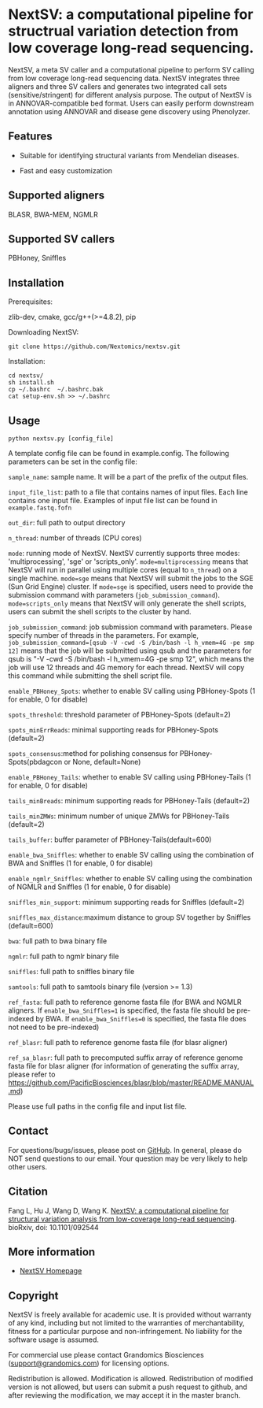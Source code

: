 # NextSV: a computational pipeline for structrual variation detection from low coverage long-read sequencing.

NextSV, a meta SV caller and a computational pipeline to perform SV calling from low coverage long-read sequencing data. NextSV integrates three aligners and three SV callers and generates two integrated call sets (sensitive/stringent) for different analysis purpose. The output of NextSV is in ANNOVAR-compatible bed format. Users can easily perform downstream annotation using ANNOVAR and disease gene discovery using Phenolyzer.

## Features

* Suitable for identifying structural variants from Mendelian diseases.

* Fast and easy customization

## Supported aligners

BLASR, BWA-MEM, NGMLR

## Supported SV callers

PBHoney, Sniffles

## Installation

Prerequisites:
   
zlib-dev, cmake, gcc/g++(>=4.8.2), pip

Downloading NextSV: 

```
git clone https://github.com/Nextomics/nextsv.git
```

Installation:
```
cd nextsv/
sh install.sh
cp ~/.bashrc  ~/.bashrc.bak
cat setup-env.sh >> ~/.bashrc

```

## Usage
```
python nextsv.py [config_file]
```
A template config file can be found in example.config. The following parameters can be set in the config file:

`sample_name`: sample name. It will be a part of the prefix of the output files. 

`input_file_list`: path to a file that contains names of input files. Each line contains one input file. Examples of input file list can be found in `example.fastq.fofn`

`out_dir`: full path to output directory

`n_thread`: number of threads (CPU cores)

`mode`: running mode of NextSV. NextSV currently supports three modes: 'multiprocessing', 'sge' or 'scripts_only'. `mode=multiprocessing` means that NextSV will run in parallel using multiple cores (equal to `n_thread`) on a single machine. `mode=sge` means that NextSV will submit the jobs to the SGE (Sun Grid Engine) cluster. If `mode=sge` is specified, users need to provide the submission command with parameters (`job_submission_command`). `mode=scripts_only` means that NextSV will only generate the shell scripts, users can submit the shell scripts to the cluster by hand.

`job_submission_command`: job submission command with parameters. Please specify number of threads in the parameters. For example, `job_submission_command=[qsub -V -cwd -S /bin/bash -l h_vmem=4G -pe smp 12]` means that the job will be submitted using qsub and the parameters for qsub is "-V -cwd -S /bin/bash -l h_vmem=4G -pe smp 12", which means the job will use 12 threads and 4G memory for each thread. NextSV will copy this command while submitting the shell script file. 

`enable_PBHoney_Spots`: whether to enable SV calling using PBHoney-Spots (1 for enable, 0 for disable)

`spots_threshold`: threshold parameter of PBHoney-Spots (default=2)

`spots_minErrReads`: minimal supporting reads for PBHoney-Spots (default=2)

`spots_consensus`:method for polishing consensus for PBHoney-Spots(pbdagcon or None, default=None)


`enable_PBHoney_Tails`: whether to enable SV calling using PBHoney-Tails (1 for enable, 0 for disable)

`tails_minBreads`: minimum supporting reads for PBHoney-Tails (default=2)

`tails_minZMWs`: minimum number of unique ZMWs for PBHoney-Tails (default=2)

`tails_buffer`: buffer parameter of PBHoney-Tails(default=600)


`enable_bwa_Sniffles`: whether to enable SV calling using the combination of BWA and Sniffles (1 for enable, 0 for disable)

`enable_ngmlr_Sniffles`: whether to enable SV calling using the combination of NGMLR and Sniffles (1 for enable, 0 for disable)

`sniffles_min_support`: minimum supporting reads for Sniffles (default=2)

`sniffles_max_distance`:maximum distance to group SV together by Sniffles (default=600)

`bwa`: full path to bwa binary file

`ngmlr`: full path to ngmlr binary file

`sniffles`: full path to sniffles binary file

`samtools`: full path to samtools binary file (version >= 1.3)

`ref_fasta`: full path to reference genome fasta file (for BWA and NGMLR aligners. If `enable_bwa_Sniffles=1` is specified, the fasta file should be pre-indexed by BWA. If `enable_bwa_Sniffles=0` is specified, the fasta file does not need to be pre-indexed)

`ref_blasr`: full path to reference genome fasta file (for blasr aligner)

`ref_sa_blasr`: full path to precomputed suffix array of reference genome fasta file for blasr aligner (for information of generating the suffix array, please refer to https://github.com/PacificBiosciences/blasr/blob/master/README.MANUAL.md)

Please use full paths in the config file and input list file.

## Contact

For questions/bugs/issues, please post on [GitHub](https://github.com/Nextomics/nextsv). In general, please do NOT send questions to our email. Your question may be very likely to help other users.

## Citation

Fang L, Hu J, Wang D, Wang K. [NextSV: a computational pipeline for structural variation analysis from low-coverage long-read sequencing](http://www.biorxiv.org/content/early/2017/07/17/092544). bioRxiv, doi: 10.1101/092544

## More information

* [NextSV Homepage](https://github.com/Nextomics/nextsv)

## Copyright

NextSV is freely available for academic use. It is provided without warranty of any kind, including but not limited to the warranties of merchantability, fitness for a particular purpose and non-infringement. No liability for the software usage is assumed.

For commercial use please contact Grandomics Biosciences (support@grandomics.com) for licensing options. 

Redistribution is allowed. Modification is allowed. Redistribution of modified version is not allowed, but users can submit a push request to github, and after reviewing the modification, we may accept it in the master branch.

